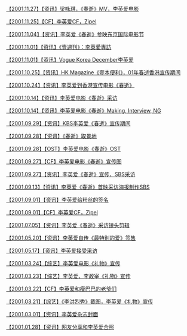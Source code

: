 <a href="https://www.bilibili.com/video/BV1Rh411X7Vk/" rel="nofollow">【2001.11.27】【资讯】梁咏琪，《春逝》MV，李英爱电影</a>

<a href="https://tieba.baidu.com/p/6161710377" rel="nofollow">【2001.11.25】【CF】李英爱CF，Zipel</a>

<a href="https://weibo.com/6493535909/InlANchWg" rel="nofollow">【2001.11.04】【资讯】李英爱《春逝》参映东京国际电影节</a>

<a href="https://weibo.com/3965220781/JcpmqtDvj" rel="nofollow">【2001.11.01】【资讯】《壹週刊》：李英愛專訪</a>

<a href="https://weibo.com/6000615228/JEehK9rsO" rel="nofollow">【2001.11.01】【资讯】Vogue Korea December李英爱</a>

<a href="https://weibo.com/3965220781/J0F7m6aL4" rel="nofollow">【2001.10.25】【资讯】HK Magazine《壹本便利》，01年春逝香港宣传期间</a>

<a href="https://weibo.com/6493535909/ImTx1qdQr" rel="nofollow">【2001.10.24】【资讯】李英爱到香港宣传电影《春逝》</a>

<a href="https://weibo.com/6493535909/IEnnM6VHt" rel="nofollow">【2001.10.14】【资讯】李英爱电影《春逝》采访</a>

<a href="https://www.bilibili.com/video/av79643282" rel="nofollow">【2001.10.14】【资讯】李英爱电影《春逝》Making, Interview, NG</a>

<a href="https://weibo.com/6493535909/InbVNs1Cm" rel="nofollow">【2001.09.29】【资讯】KBS李英爱《春逝》宣传期间</a>

<a href="https://weibo.com/ttarticle/p/show?id=2309404381646018248702" rel="nofollow">【2001.09.28】【资讯】《春逝》取景地</a>

<a href="https://tieba.baidu.com/p/6152493076" rel="nofollow">【2001.09.28】【OST】李英爱电影《春逝》OST</a>

<a href="https://weibo.com/3965220781/I9cAzrMY2" rel="nofollow">【2001.09.27】【CF】李英爱电影《春逝》宣传图</a>

<a href="https://weibo.com/6493535909/In2BZsQt2" rel="nofollow">【2001.09.27】【资讯】李英爱《春逝》宣传，SBS采访</a>

<a href="https://weibo.com/6493535909/InEFk5Eqc" rel="nofollow">【2001.09.13】【资讯】李英爱《春逝》首映采访海报制作SBS</a>

<a href="https://weibo.com/6493535909/Ik9YHfbjr" rel="nofollow">【2001.09.01】【资讯】李英爱给粉丝的签名</a>

<a href="https://tieba.baidu.com/p/6156352909" rel="nofollow">【2001.09.01】【CF】李英爱CF，Zipel</a>

<a href="https://www.bilibili.com/video/av81663420" rel="nofollow">【2001.07.05】【资讯】李英爱《春逝》采访镜头剪辑</a>

<a href="https://weibo.com/6493535909/IxZ3osKd6" rel="nofollow">【2001.05.20】【资讯】李英爱自传《最特别的爱》签售</a>

<a href="https://www.bilibili.com/video/av95123114/" rel="nofollow">【2001.05.17】【资讯】李英爱接受采访</a>

<a href="https://weibo.com/6493535909/IeZKlA5bR" rel="nofollow">【2001.03.24】【综艺】李英爱电影《礼物》宣传</a>

<a href="https://weibo.com/6493535909/IvnZKju5r" rel="nofollow">【2001.03.23】【综艺】李英爱、李政宰《礼物》宣传</a>

<a href="https://weibo.com/6493535909/IfHjqpRBn" rel="nofollow">【2001.03.22】【CF】李英爱和瘦巴巴的老爷们</a>

<a href="https://weibo.com/3965220781/IeWkAhiEZ" rel="nofollow">【2001.03.21】【综艺】《李洪烈秀》截图，李英爱《礼物》宣传</a>

<a href="https://weibo.com/6493535909/IxZ5D6iT0" rel="nofollow">【2001.03.01】【资讯】李英爱杂志封面</a>

<a href="https://weibo.com/6493535909/IzEFg4EpO" rel="nofollow">【2001.01.28】【资讯】网友分享和李英爱合照</a>
